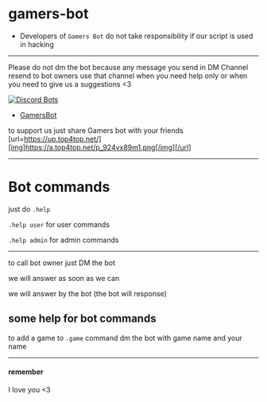 # gamers-bot

- Developers of `Gamers Bot` do not take responsibility if our script is used in hacking
-----------------------------------------------------------------------------------------

Please do not dm the bot because any message you send in DM Channel resend to bot owners
use that channel when you need help only or when you need to give us a suggestions <3

[![Discord Bots](https://discordbots.org/api/widget/427751395123265546.svg)](https://discordbots.org/bot/427751395123265546)

- [GamersBot](https://discordbots.org/bot/427751395123265546)

to support us just share Gamers bot with your friends 
[url=https://up.top4top.net/][img]https://a.top4top.net/p_924vx89m1.png[/img][/url]

---
# Bot commands


just do `.help` 

`.help user` for user commands

`.help admin` for admin commands


---

to call bot owner just DM the bot 

we will answer as soon as we can 

we will answer by the bot (the bot will response)

some help for bot commands
--
to add a game to `.game` command dm the bot with game name and your name

---

#### remember

I love you <3
